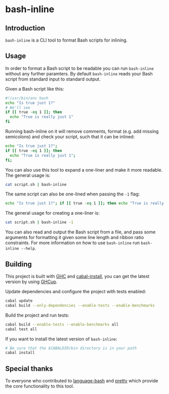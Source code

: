 # bash-inline

## Introduction

`bash-inline` is a CLI tool to format Bash scripts for inlining.

## Usage

In order to format a Bash script to be readable you can run `bash-inline` without any further paramters.
By default `bash-inline` reads your Bash script from standard input to standard output.

Given a Bash script like this:
```bash
#!/usr/bin/env bash
echo "Is true just 1?"
# We'll see
if [[ true -eq 1 ]]; then
  echo "True is really just 1"
fi
```

Running bash-inline on it will remove comments, format (e.g. add missing semicolons) and check your script, such that it can be inlined:
```bash 
echo "Is true just 1?";
if [[ true -eq 1 ]]; then
  echo "True is really just 1";
fi;
```

You can also use this tool to expand a one-liner and make it more readable. The general usage is:
```bash
cat script.sh | bash-inline
```

The same script can also be one-lined when passing the `-1` flag:
```bash
echo "Is true just 1?"; if [[ true -eq 1 ]]; then echo "True is really just 1"; fi;
```

The general usage for creating a one-liner is:
```bash
cat script.sh | bash-inline -1
```

You can also read and output the Bash script from a file, and pass some arguments for formatting it given some line length and ribbon ratio constraints. 
For more information on how to use `bash-inline` run `bash-inline --help`.

## Building

This project is built with [GHC](http://www.haskell.org/ghc/) and [cabal-install](http://hackage.haskell.org/package/cabal-install), you can get the latest version by using [GHCup](https://www.haskell.org/ghcup/).

Update dependencies and configure the project with tests enabled:
```bash
cabal update 
cabal build --only-dependencies --enable-tests --enable-benchmarks
```

Build the project and run tests:
```bash
cabal build --enable-tests --enable-benchmarks all
cabal test all
```

If you want to install the latest version of `bash-inline`:
```bash
# Be sure that the $CABALDIR/bin directory is in your path
cabal install
```

## Special thanks

To everyone who contributed to [language-bash](http://hackage.haskell.org/package/language-bash) and [pretty](http://hackage.haskell.org/package/pretty) which provide the core functionality to this tool.
